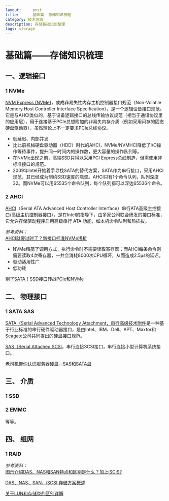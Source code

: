 ```yaml
---
layout:     post
title:      基础篇——存储知识梳理
category: 技术总结
description: 存储基础知识整理
tags: storage
---
```

# 基础篇——存储知识梳理

## 一、逻辑接口

### 1 NVMe

[NVM Express (NVMe)](https://en.wikipedia.org/wiki/NVM_Express)，或成非易失性内存主机控制器接口规范（Non-Volatile Memory Host Controller Interface Specification），是一个逻辑设备接口规范。它是与AHCI类似的，基于设备逻辑接口的总线传输协议规范（相当于通讯协议里的应用层），用于连接基于PCIe总想附加的非易失内存介质（例如采用闪存的固态硬盘驱动器），虽然理论上不一定要求PCIe总线协议。

* 低延迟、内部并发
* 比此前机械硬盘驱动器（HDD）时代的AHCI，NVMe/NVMHCI降低了I/O操作等待事件，提升同一时间内的操作数，更大容量的操作队列等。
* 在NVMe出现之前，高端SSD只得以采用PCI Express总线制造，但需使用非标准接口的规范。
* 2009年Intel开始着手寻找SATA的替代方案，SATA作为串行接口，采用AHCI规范，其已经成为制约SSD速度的瓶颈。AHCI只有1个命令队列，队列深度32。而NVMe可以用65535个命令队列，每个队列都可以深达65536个命令。

### 2 AHCI
[AHCI](https://baike.baidu.com/item/AHCI/3639535?fr=aladdin)（Serial ATA Advanced Host Controller Interface）串行ATA高级主控接口/高级主机控制器接口），是在Intel的指导下，由多家公司联合研发的接口标准，它允许存储驱动程序启用高级串行 ATA 功能，如本机命令队列和热插拔。

*参考资料：*<br>
[AHCI就要过时了？新接口标准NVMe浅析](http://diy.pconline.com.cn/611/6111798.html)
- NVMe精简了调用方式，执行命令时不需要读取寄存器；而AHCI每条命令则需要读取4次寄存器，一共会消耗8000次CPU循环，从而造成2.5μs的延迟。
- 驱动适用性广
- 低功耗<br>

[别了SATA！SSD接口转战PCIe和NVMe](http://finance.people.com.cn/n/2014/0711/c348883-25267559.html)

## 二、 物理接口

### 1 SATA SAS
[SATA（Serial Advanced Technology Attachment，串行高级技术附件](https://baike.baidu.com/item/SATA/286664?fr=aladdin)是一种基于行业标准的串行硬件驱动器接口，是由Intel、IBM、Dell、APT、Maxtor和Seagate公司共同提出的硬盘接口规范。

[SAS（Serial Attached SCSI](https://baike.baidu.com/item/SAS/2632304#viewPageContent)，串行连接SCSI接口，串行连接小型计算机系统接口。

[老司机带你认识服务器硬盘--SAS和SATA盘](http://blog.csdn.net/bearcatfly/article/details/72855489)

## 三、 介质
### 1 SSD

### 2 EMMC

等等。

## 四、 组网
### 1 RAID

*参考资料：*<br> 
[图示介绍DAS、NAS和SAN特点和区别是什么？加上iSCIS?](https://www.zhihu.com/question/24335605?sort=created)

[DAS、NAS、SAN、iSCSI 存储方案概述](http://blog.51cto.com/andygao/822147)

[关于LUN和存储卷的区别详解](http://www.itsto.com/news/174.htmlhttp://www.itsto.com/news/174.html)